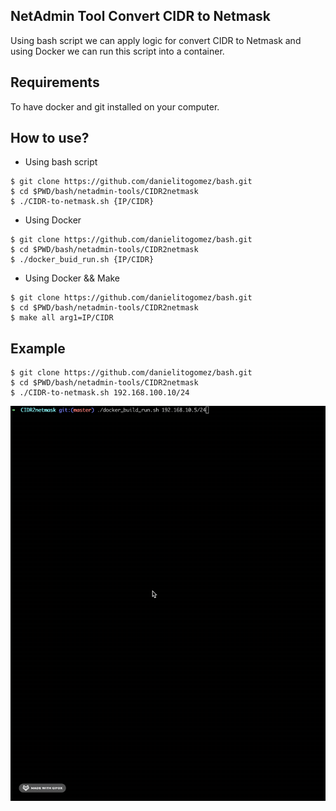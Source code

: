 ## NetAdmin Tool Convert CIDR to Netmask
Using bash script we can apply logic for convert CIDR to Netmask and using Docker we can run this script into a container.

## Requirements
To have docker and git installed on your computer.

## How to use?
* Using bash script
```
$ git clone https://github.com/danielitogomez/bash.git
$ cd $PWD/bash/netadmin-tools/CIDR2netmask
$ ./CIDR-to-netmask.sh {IP/CIDR}
```

* Using Docker
```
$ git clone https://github.com/danielitogomez/bash.git
$ cd $PWD/bash/netadmin-tools/CIDR2netmask
$ ./docker_buid_run.sh {IP/CIDR}
```

* Using Docker && Make
```
$ git clone https://github.com/danielitogomez/bash.git
$ cd $PWD/bash/netadmin-tools/CIDR2netmask
$ make all arg1=IP/CIDR
```

## Example
```
$ git clone https://github.com/danielitogomez/bash.git
$ cd $PWD/bash/netadmin-tools/CIDR2netmask
$ ./CIDR-to-netmask.sh 192.168.100.10/24
```

![](example.gif)
